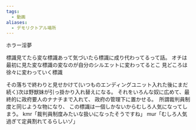 ```yaml
---
tags:
  - 動画
aliases:
  - デモリクトアル場所
---
```

ホラー淫夢

標識見てたら変な標識あって気づいたら標識に成り代わってるって話。
オチは最初に見た変な標識の変なのが自分のシルエットに変わってるとこ
見どころは徐々に変わっていく標識

その落ちで終わりと見せかけて(いつものエンディングユニット入れた後にまだ続く)次は野獣妹が引っ掛かり入れ替えになる。
それをいろんな奴に広めて、最終的に政府要人のナナチまで入れて、
政府の管理下に置かせる。　所謂裁判員制度と同じような物になり、
この標識は一個しかないからむしろ人気になってしまう。
kmr「裁判員制度みたいな扱いになったそうですね」
mur「むしろ人気過ぎて定員割れてるらしいゾ」
